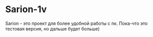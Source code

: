 # Sarion-1v
Sarion - это проект для более удобной работы с пк. Пока-что это тестовая версия, но дальше будет больше)
